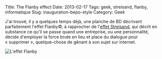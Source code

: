 Title:      The Flanby effect
Date:       2013-02-17
Tags:       geek, streisand, flanby, informatique
Slug:       inauguration-bepo-style
Category:   Geek

J'ai trouvé, il y a quelques temps déjà, une planche de BD décrivant parfaitement
l'effet Flanby©, à rapprocher de l'[effet Streisand][1], qui décrit en substance
ce qu'il se passe quand une entreprise, ou une personnalité, décide d'employer
la force brute en lieu et place du dialogue pour « supprimer », quelque-chose de
gênant à son sujet sur internet.

![L'effet Flanby](images/flanby.png)


  [1]: http://fr.wikipedia.org/wiki/Effet_Streisand  
